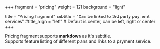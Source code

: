 +++
fragment = "pricing"
weight = 121
background = "light"

title = "Pricing fragment"
subtitle = "Can be linked to 3rd party payment services"
#title_align = "left" # Default is center, can be left, right or center
+++

Pricing fragment supports **markdown** as it's subtitle.  
Supports feature listing of different plans and links to a payment service.
